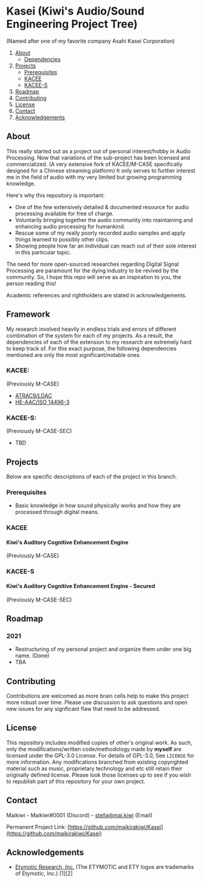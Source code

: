 # Kasei (Kiwi's Audio/Sound Engineering Project Tree)
(Named after one of my favorite company Asahi Kasei Corporation)

<!-- Directory -->
<ol>
  <li>
    <a href="#about">About</a>
    <ul>
      <li><a href="#framework">Dependencies</a></li>
    </ul>
  </li>
  <li>
    <a href="#projects">Projects</a>
    <ul>
      <li><a href="#prerequisites">Prerequisites</a></li>
      <li><a href="#kacee">KACEE</a></li>
      <li><a href="#kacee-s">KACEE-S</a></li>
    </ul>
  </li>
  <li><a href="#roadmap">Roadmap</a></li>
  <li><a href="#contributing">Contributing</a></li>
  <li><a href="#license">License</a></li>
  <li><a href="#contact">Contact</a></li>
  <li><a href="#acknowledgements">Acknowledgements</a></li>
</ol>


<!-- ABOUT THE PROJECT -->
## About

This really started out as a project out of personal interest/hobby in Audio Processing. Now that variations of the sub-project has been licensed and commercialized. (A very extensive fork of KACEE/M-CASE specifically designed for a Chinese streaming platform) It only serves to further interest me in the field of audio with my very limited but growing programming knowledge.      

Here's why this repository is important:
* One of the few extensively detailed & documented resource for audio processing available for free of charge.
* Voluntarily bringing together the audio community into maintaining and enhancing audio processing for humankind.
* Rescue some of my really poorly recorded audio samples and apply things learned to possibly other clips.
* Showing people how far an individual can reach out of their sole interest in this particular topic.

The need for more open-sourced researches regarding Digital Signal Processing are paramount for the dying industry to be revived by the community. So, I hope this repo will serve as an inspiration to you, the person reading this! 

Academic references and rightholders are stated in acknowledgements.

## Framework
My research involved heavily in endless trials and errors of different combination of the system for each of my projects. As a result, the dependencies of each of the extension to my research are extremely hard to keep track of. For this exact purpose, the following dependencies mentioned are only the most significant/notable ones.

### KACEE:
(Previously M-CASE)
* [ATRAC9/LDAC](https://en.wikipedia.org/wiki/Adaptive_Transform_Acoustic_Coding)
* [HE-AAC/ISO 14496-3](https://en.wikipedia.org/wiki/High-Efficiency_Advanced_Audio_Coding)

### KACEE-S:
(Previously M-CASE-SEC)
* TBD

<!-- GETTING STARTED -->
## Projects

Below are specific descriptions of each of the project in this branch.

### Prerequisites

* Basic knowledge in how sound physically works and how they are processed through digital means. 

### KACEE
#### Kiwi's Auditory Cognitive Enhancement Engine 

(Previously M-CASE)

### KACEE-S
#### Kiwi's Auditory Cognitive Enhancement Engine - Secured
(Previously M-CASE-SEC) 

<!-- ROADMAP -->
## Roadmap

### 2021
* Restructuring of my personal project and organize them under one big name. (Done)
* TBA


<!-- CONTRIBUTING -->
## Contributing

Contributions are welcomed as more brain cells help to make this project more robust over time. Please use discussion to ask questions and open new issues for any signficant flaw that need to be addressed.

<!-- LICENSE -->
## License

This repository includes modified copies of other's original work. As such, only the modifications/written code/methodology made by **myself** are licensed under the GPL-3.0 License. For details of GPL-3.0, See `LICENSE` for more information. Any modifications branched from existing copyrighted material such as music, proprietary technology and etc still retain their originally defined license. Please look those licenses up to see if you wish to republish part of this repository for your own project. 



<!-- CONTACT -->
## Contact

Maikiwi - Maikiwi#0001 (Discord) - stella@mai.kiwi (Email)

Permanent Project Link: [https://github.com/maikirakiwi/Kasei](https://github.com/maikirakiwi/Kasei)



<!-- ACKNOWLEDGEMENTS -->
## Acknowledgements
* [Etymotic Research, Inc.](https://www.etymotic.com) (The ETYMOTIC and ETY logos are trademarks of Etymotic, Inc.) [1][2]
